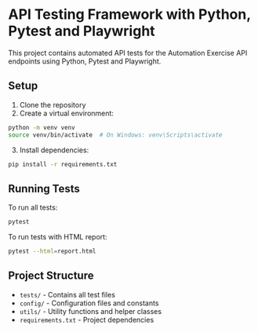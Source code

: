 # API Testing Framework with Python, Pytest and Playwright

This project contains automated API tests for the Automation Exercise API endpoints using Python, Pytest and Playwright.

## Setup

1. Clone the repository
2. Create a virtual environment:
```bash
python -m venv venv
source venv/bin/activate  # On Windows: venv\Scripts\activate
```

3. Install dependencies:
```bash
pip install -r requirements.txt
```

## Running Tests

To run all tests:
```bash
pytest
```

To run tests with HTML report:
```bash
pytest --html=report.html
```

## Project Structure

- `tests/` - Contains all test files
- `config/` - Configuration files and constants
- `utils/` - Utility functions and helper classes
- `requirements.txt` - Project dependencies 